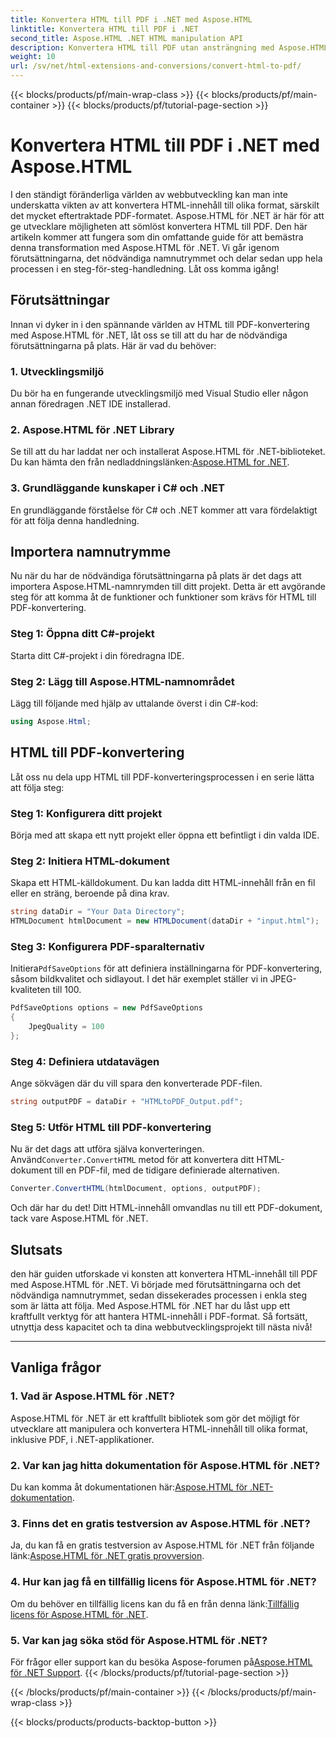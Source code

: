```yaml
---
title: Konvertera HTML till PDF i .NET med Aspose.HTML
linktitle: Konvertera HTML till PDF i .NET
second_title: Aspose.HTML .NET HTML manipulation API
description: Konvertera HTML till PDF utan ansträngning med Aspose.HTML för .NET. Följ vår steg-för-steg-guide och släpp lös kraften i HTML-till-PDF-konvertering.
weight: 10
url: /sv/net/html-extensions-and-conversions/convert-html-to-pdf/
---
```


{{< blocks/products/pf/main-wrap-class >}}
{{< blocks/products/pf/main-container >}}
{{< blocks/products/pf/tutorial-page-section >}}

# Konvertera HTML till PDF i .NET med Aspose.HTML


I den ständigt föränderliga världen av webbutveckling kan man inte underskatta vikten av att konvertera HTML-innehåll till olika format, särskilt det mycket eftertraktade PDF-formatet. Aspose.HTML för .NET är här för att ge utvecklare möjligheten att sömlöst konvertera HTML till PDF. Den här artikeln kommer att fungera som din omfattande guide för att bemästra denna transformation med Aspose.HTML för .NET. Vi går igenom förutsättningarna, det nödvändiga namnutrymmet och delar sedan upp hela processen i en steg-för-steg-handledning. Låt oss komma igång!

## Förutsättningar

Innan vi dyker in i den spännande världen av HTML till PDF-konvertering med Aspose.HTML för .NET, låt oss se till att du har de nödvändiga förutsättningarna på plats. Här är vad du behöver:

### 1. Utvecklingsmiljö

Du bör ha en fungerande utvecklingsmiljö med Visual Studio eller någon annan föredragen .NET IDE installerad.

### 2. Aspose.HTML för .NET Library

Se till att du har laddat ner och installerat Aspose.HTML för .NET-biblioteket. Du kan hämta den från nedladdningslänken:[Aspose.HTML for .NET](https://releases.aspose.com/html/net/).

### 3. Grundläggande kunskaper i C# och .NET

En grundläggande förståelse för C# och .NET kommer att vara fördelaktigt för att följa denna handledning.

## Importera namnutrymme

Nu när du har de nödvändiga förutsättningarna på plats är det dags att importera Aspose.HTML-namnrymden till ditt projekt. Detta är ett avgörande steg för att komma åt de funktioner och funktioner som krävs för HTML till PDF-konvertering.

### Steg 1: Öppna ditt C#-projekt

Starta ditt C#-projekt i din föredragna IDE.

### Steg 2: Lägg till Aspose.HTML-namnområdet

Lägg till följande med hjälp av uttalande överst i din C#-kod:

```csharp
using Aspose.Html;
```

## HTML till PDF-konvertering

Låt oss nu dela upp HTML till PDF-konverteringsprocessen i en serie lätta att följa steg:

### Steg 1: Konfigurera ditt projekt

Börja med att skapa ett nytt projekt eller öppna ett befintligt i din valda IDE.

### Steg 2: Initiera HTML-dokument

Skapa ett HTML-källdokument. Du kan ladda ditt HTML-innehåll från en fil eller en sträng, beroende på dina krav.

```csharp
string dataDir = "Your Data Directory";
HTMLDocument htmlDocument = new HTMLDocument(dataDir + "input.html");
```

### Steg 3: Konfigurera PDF-sparalternativ

 Initiera`PdfSaveOptions` för att definiera inställningarna för PDF-konvertering, såsom bildkvalitet och sidlayout. I det här exemplet ställer vi in JPEG-kvaliteten till 100.

```csharp
PdfSaveOptions options = new PdfSaveOptions
{
    JpegQuality = 100
};
```

### Steg 4: Definiera utdatavägen

Ange sökvägen där du vill spara den konverterade PDF-filen.

```csharp
string outputPDF = dataDir + "HTMLtoPDF_Output.pdf";
```

### Steg 5: Utför HTML till PDF-konvertering

 Nu är det dags att utföra själva konverteringen. Använd`Converter.ConvertHTML` metod för att konvertera ditt HTML-dokument till en PDF-fil, med de tidigare definierade alternativen.

```csharp
Converter.ConvertHTML(htmlDocument, options, outputPDF);
```

Och där har du det! Ditt HTML-innehåll omvandlas nu till ett PDF-dokument, tack vare Aspose.HTML för .NET.

## Slutsats

den här guiden utforskade vi konsten att konvertera HTML-innehåll till PDF med Aspose.HTML för .NET. Vi började med förutsättningarna och det nödvändiga namnutrymmet, sedan dissekerades processen i enkla steg som är lätta att följa. Med Aspose.HTML för .NET har du låst upp ett kraftfullt verktyg för att hantera HTML-innehåll i PDF-format. Så fortsätt, utnyttja dess kapacitet och ta dina webbutvecklingsprojekt till nästa nivå!

---

## Vanliga frågor

### 1. Vad är Aspose.HTML för .NET?

Aspose.HTML för .NET är ett kraftfullt bibliotek som gör det möjligt för utvecklare att manipulera och konvertera HTML-innehåll till olika format, inklusive PDF, i .NET-applikationer.

### 2. Var kan jag hitta dokumentation för Aspose.HTML för .NET?

 Du kan komma åt dokumentationen här:[Aspose.HTML för .NET-dokumentation](https://reference.aspose.com/html/net/).

### 3. Finns det en gratis testversion av Aspose.HTML för .NET?

 Ja, du kan få en gratis testversion av Aspose.HTML för .NET från följande länk:[Aspose.HTML för .NET gratis provversion](https://releases.aspose.com/).

### 4. Hur kan jag få en tillfällig licens för Aspose.HTML för .NET?

Om du behöver en tillfällig licens kan du få en från denna länk:[Tillfällig licens för Aspose.HTML för .NET](https://purchase.aspose.com/temporary-license/).

### 5. Var kan jag söka stöd för Aspose.HTML för .NET?

 För frågor eller support kan du besöka Aspose-forumen på[Aspose.HTML för .NET Support](https://forum.aspose.com/).
{{< /blocks/products/pf/tutorial-page-section >}}

{{< /blocks/products/pf/main-container >}}
{{< /blocks/products/pf/main-wrap-class >}}

{{< blocks/products/products-backtop-button >}}
